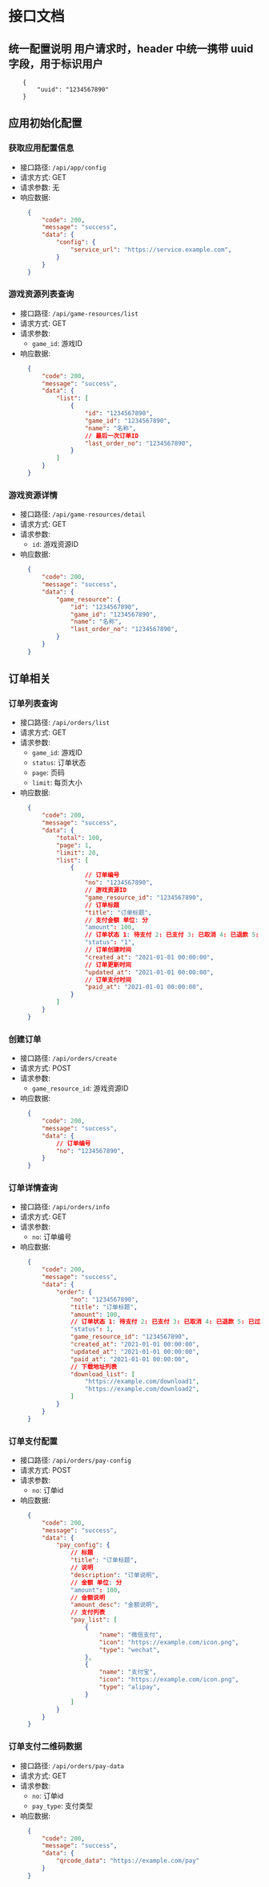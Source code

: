 # 接口文档
## 统一配置说明 用户请求时，header 中统一携带 uuid 字段，用于标识用户
```
    {
        "uuid": "1234567890"
    }
```
## 应用初始化配置
### 获取应用配置信息
- 接口路径: `/api/app/config`
- 请求方式: GET
- 请求参数: 无
- 响应数据:
  ```json
    {
        "code": 200,
        "message": "success",
        "data": {
            "config": {
                "service_url": "https://service.example.com",
            }
        }
    }
  ```
### 游戏资源列表查询
- 接口路径: `/api/game-resources/list`
- 请求方式: GET
- 请求参数: 
  - `game_id`: 游戏ID
- 响应数据:
  ```json
    {
        "code": 200,
        "message": "success",
        "data": {
            "list": [
                {
                    "id": "1234567890",
                    "game_id": "1234567890",
                    "name": "名称",
                    // 最后一次订单ID
                    "last_order_no": "1234567890",
                }
            ]
        }
    }
  ```
### 游戏资源详情
- 接口路径: `/api/game-resources/detail`
- 请求方式: GET
- 请求参数: 
  - `id`: 游戏资源ID
- 响应数据:
  ```json
    {
        "code": 200,
        "message": "success",
        "data": {
            "game_resource": {
                "id": "1234567890",
                "game_id": "1234567890",
                "name": "名称",
                "last_order_no": "1234567890",
            }
        }
    }
  ```
## 订单相关
### 订单列表查询
- 接口路径: `/api/orders/list`
- 请求方式: GET
- 请求参数: 
  - `game_id`: 游戏ID
  - `status`: 订单状态
  - `page`: 页码
  - `limit`: 每页大小
- 响应数据:
  ```json
    {
        "code": 200,
        "message": "success",
        "data": {
            "total": 100,
            "page": 1,
            "limit": 20,
            "list": [
                {
                    // 订单编号
                    "no": "1234567890",
                    // 游戏资源ID
                    "game_resource_id": "1234567890",
                    // 订单标题
                    "title": "订单标题",
                    // 支付金额 单位: 分
                    "amount": 100,
                    // 订单状态 1: 待支付 2: 已支付 3: 已取消 4: 已退款 5: 已过期
                    "status": "1",
                    // 订单创建时间
                    "created_at": "2021-01-01 00:00:00",
                    // 订单更新时间
                    "updated_at": "2021-01-01 00:00:00",
                    // 订单支付时间
                    "paid_at": "2021-01-01 00:00:00",
                }
            ]
        }
    }
  ```
### 创建订单
- 接口路径: `/api/orders/create`
- 请求方式: POST
- 请求参数: 
  - `game_resource_id`: 游戏资源ID
- 响应数据:
  ```json
    {
        "code": 200,
        "message": "success",
        "data": {
            // 订单编号
            "no": "1234567890",
        }
    }
  ```
### 订单详情查询
- 接口路径: `/api/orders/info`
- 请求方式: GET
- 请求参数: 
  - `no`: 订单编号
- 响应数据:
  ```json
    {
        "code": 200,
        "message": "success",
        "data": {
            "order": {
                "no": "1234567890",
                "title": "订单标题",
                "amount": 100,
                // 订单状态 1: 待支付 2: 已支付 3: 已取消 4: 已退款 5: 已过期
                "status": 1,
                "game_resource_id": "1234567890",
                "created_at": "2021-01-01 00:00:00",
                "updated_at": "2021-01-01 00:00:00",
                "paid_at": "2021-01-01 00:00:00",
                // 下载地址列表
                "download_list": [
                    "https://example.com/download1",
                    "https://example.com/download2",
                ]
            }
        }
    }
  ```

### 订单支付配置
- 接口路径: `/api/orders/pay-config`
- 请求方式: POST
- 请求参数: 
  - `no`: 订单id
- 响应数据:
  ```json
    {
        "code": 200,
        "message": "success",
        "data": {
            "pay_config": {
                // 标题
                "title": "订单标题",
                // 说明
                "description": "订单说明",
                // 金额 单位: 分
                "amount": 100,
                // 金额说明
                "amount_desc": "金额说明",
                // 支付列表
                "pay_list": [
                    {
                        "name": "微信支付",
                        "icon": "https://example.com/icon.png",
                        "type": "wechat",
                    },
                    {
                        "name": "支付宝",
                        "icon": "https://example.com/icon.png",
                        "type": "alipay",
                    }
                ]
            }
        }
    }   
  ```
### 订单支付二维码数据
- 接口路径: `/api/orders/pay-data`
- 请求方式: GET
- 请求参数: 
  - `no`: 订单id
  - `pay_type`: 支付类型
- 响应数据:
  ```json
    {
        "code": 200,
        "message": "success",
        "data": {
            "qrcode_data": "https://example.com/pay"
        }
    }   
  ```
